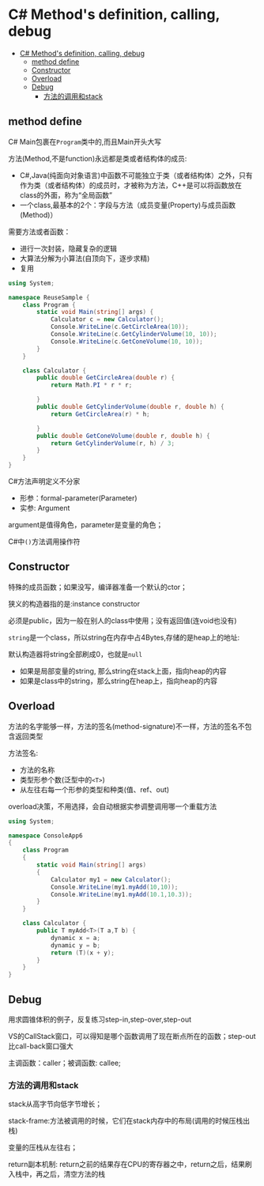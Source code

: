 # C# Method's definition, calling, debug

- [C# Method's definition, calling, debug](#c-methods-definition-calling-debug)
    - [method define](#method-define)
    - [Constructor](#constructor)
    - [Overload](#overload)
    - [Debug](#debug)
        - [方法的调用和stack](#%E6%96%B9%E6%B3%95%E7%9A%84%E8%B0%83%E7%94%A8%E5%92%8Cstack)

## method define

C# Main包裹在`Program`类中的,而且Main开头大写

方法(Method,不是function)永远都是类或者结构体的成员:

- C#,Java(纯面向对象语言)中函数不可能独立于类（或者结构体）之外，只有作为类（或者结构体）的成员时，才被称为方法，C++是可以将函数放在class的外面，称为“全局函数”
- 一个class,最基本的2个：字段与方法（成员变量(Property)与成员函数(Method)）

需要方法或者函数：

- 进行一次封装，隐藏复杂的逻辑
- 大算法分解为小算法(自顶向下，逐步求精)
- 复用

```csharp
using System;

namespace ReuseSample {
    class Program {
        static void Main(string[] args) {
            Calculator c = new Calculator();
            Console.WriteLine(c.GetCircleArea(10));
            Console.WriteLine(c.GetCylinderVolume(10, 10));
            Console.WriteLine(c.GetConeVolume(10, 10));
        }
    }

    class Calculator {
        public double GetCircleArea(double r) {
            return Math.PI * r * r;

        }
        public double GetCylinderVolume(double r, double h) {
            return GetCircleArea(r) * h;

        }
        public double GetConeVolume(double r, double h) {
            return GetCylinderVolume(r, h) / 3;
        }
    }
}
```

C#方法声明定义不分家

- 形参：formal-parameter(Parameter)
- 实参: Argument

argument是值得角色，parameter是变量的角色；

C#中`()`方法调用操作符

## Constructor

特殊的成员函数；如果没写，编译器准备一个默认的ctor；

狭义的构造器指的是:instance constructor

必须是public，因为一般在别人的class中使用；没有返回值(连void也没有)

`string`是一个class，所以string在内存中占4Bytes,存储的是heap上的地址:

默认构造器将string全部刷成0，也就是`null`

- 如果是局部变量的string, 那么string在stack上面，指向heap的内容
- 如果是class中的string，那么string在heap上，指向heap的内容

## Overload

方法的名字能够一样，方法的签名(method-signature)不一样，方法的签名不包含返回类型

方法签名:

- 方法的名称
- 类型形参个数(泛型中的`<T>`)
- 从左往右每一个形参的类型和种类(值、ref、out)

overload决策，不用选择，会自动根据实参调整调用哪一个重载方法

```csharp
using System;

namespace ConsoleApp6
{
    class Program
    {
        static void Main(string[] args)
        {
            Calculator my1 = new Calculator();
            Console.WriteLine(my1.myAdd(10,10));
            Console.WriteLine(my1.myAdd(10.1,10.3));
        }
    }

    class Calculator {
        public T myAdd<T>(T a,T b) {
            dynamic x = a;
            dynamic y = b;
            return (T)(x + y);
        }
    }
}
```

## Debug

用求圆锥体积的例子，反复练习step-in,step-over,step-out

VS的CallStack窗口，可以得知是哪个函数调用了现在断点所在的函数；step-out比call-back窗口强大

主调函数：caller；被调函数: callee;

### 方法的调用和stack

stack从高字节向低字节增长；

stack-frame:方法被调用的时候，它们在stack内存中的布局(调用的时候压栈出栈)

变量的压栈从左往右；

return副本机制: return之前的结果存在CPU的寄存器之中，return之后，结果刷入栈中，再之后，清空方法的栈